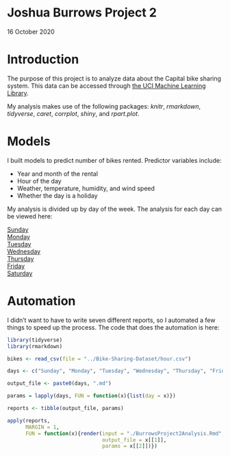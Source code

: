 Joshua Burrows Project 2
================
16 October 2020

# Introduction

The purpose of this project is to analyze data about the Capital bike
sharing system. This data can be accessed through [the UCI Machine
Learning
Library](https://archive.ics.uci.edu/ml/datasets/Bike+Sharing+Dataset).

My analysis makes use of the following packages: *knitr*, *rmarkdown*,
*tidyverse*, *caret*, *corrplot*, *shiny*, and *rpart.plot*.

# Models

I built models to predict number of bikes rented. Predictor variables
include:

  - Year and month of the rental  
  - Hour of the day  
  - Weather, temperature, humidity, and wind speed  
  - Whether the day is a holiday

My analysis is divided up by day of the week. The analysis for each day
can be viewed here:

[Sunday](Sunday.md)  
[Monday](Monday.md)  
[Tuesday](Tuesday.md)  
[Wednesday](Wednesday.md)  
[Thursday](Thursday.md)  
[Friday](Friday.md)  
[Saturday](Saturday.md)

# Automation

I didn’t want to have to write seven different reports, so I automated a
few things to speed up the process. The code that does the automation is
here:

``` r
library(tidyverse)
library(rmarkdown)

bikes <- read_csv(file = "../Bike-Sharing-Dataset/hour.csv")

days <- c("Sunday", "Monday", "Tuesday", "Wednesday", "Thursday", "Friday", "Saturday") 

output_file <- paste0(days, ".md") 

params = lapply(days, FUN = function(x){list(day = x)})

reports <- tibble(output_file, params)

apply(reports, 
      MARGIN = 1, 
      FUN = function(x){render(input = "./BurrowsProject2Analysis.Rmd", 
                               output_file = x[[1]], 
                               params = x[[2]])})
```
